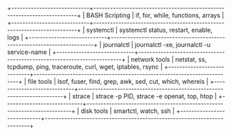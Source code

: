 


+----------------------------+------------------------------------------------------------------------+
|    BASH Scripting          |    if, for, while, functions, arrays                                   |
+----------------------------+------------------------------------------------------------------------+
|    systemctl               |    systemctl status, restart, enable, logs                             |
+----------------------------+------------------------------------------------------------------------+
|    journalctl              |   journalctl -xe, journalctl -u service-name                           |
+----------------------------+------------------------------------------------------------------------+
|    network tools           |   netstat, ss, tcpdump, ping, traceroute, curl, wget, iptables, rsync  |
+----------------------------+------------------------------------------------------------------------+
|    file tools              |   lsof, fuser, find, grep, awk, sed, cut, which, whereis               |
+----------------------------+------------------------------------------------------------------------+
|    strace                  |   strace -p PID, strace -e openat, top, htop                           |
+----------------------------+------------------------------------------------------------------------+
|    disk tools              |   smartctl, watch, ssh                                                 |
+----------------------------+------------------------------------------------------------------------+

